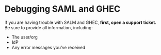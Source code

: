# Debugging SAML and GHEC

If you are having trouble with SALM and GHEC, **first, open a support ticket.** Be sure to provide all information, including:

- The user/org
- IdP
- Any error messages you’ve received
